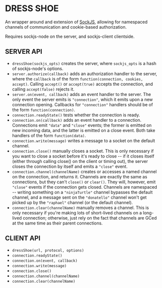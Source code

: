 DRESS SHOE
==========

An wrapper around and extension of [SockJS](http://sockjs.org), allowing for
namespaced channels of communication and cookie-based authorization.

Requires sockjs-node on the server, and sockjs-client clientside.

SERVER API
----------
* `dressShoe(sockjs_opts)` creates the server, where `sockjs_opts` is a hash of sockjs-node's options.
* `server.authorize(callback)` adds an authorization handler to the server, where the `callback` is of the form
`function(connection, cookies, accept)`. Calling `accept()` or `accept(true)` accepts the connection, and calling
`accept(false)` rejects it.
* `server.on(event, callback)` adds an event handler to the server. The only event the server emits is `"connection"`, 
which it emits upon a new connection opening. Callbacks for `"connection"` handlers should be of the form
`function(connection)`.
* `connection.readyState()` tests whether the connection is ready.
* `connection.on(callback)` adds an event handler to a connection. Connections emit `"data"` and `"close"` events; the
former is emitted on new incoming data, and the latter is emitted on a close event. Both take handlers of the form
`function(data)`.
* `connection.write(message)` writes a message to a socket on the default channel.
* `connection.close()` manually closes a socket. This is only necessary if you want to close a socket before it's
ready to close -- if it closes itself (either through calling close() on the client or timing out), the server
closes the connection by itself and emits a `"close"` event.
* `connection.channel(channelName)` creates or accesses a named channel on the connection, and returns it. Channels
are exactly the same as connections, but they can't `close()` or `clear()`. They will, however, emit `"close"` events
if the connection gets closed. Channels are namespaced -- writing something on a `"ninjaTurtle"` channel bypasses the
default channel, and a message sent on the `"donatello"` channel won't get picked up by the `"raphael"` channel (or the
default channel).
* `connection.clear(channelName)` manually removes a channel. This is only necessary if you're making lots of short-lived
channels on a long-lived connection; otherwise, just rely on the fact that channels are GCed at the same time as their
parent connections.

CLIENT API
----------
* `dressShoe(url, protocol, options)`
* `connection.readyState()`
* `connection.on(event, callback)`
* `connection.write(message)`
* `connection.close()`
* `connection.channel(channelName)`
* `connection.clear(channelName)`

